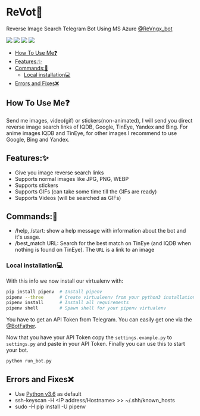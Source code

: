 # ReVot🤖 
Reverse Image Search Telegram Bot Using MS Azure
[@ReVngx_bot](https://t.me/ReVngx_bot)

![](https://badgen.net/badge/icon/azure?icon=azure&label)
![](https://img.shields.io/badge/OS-Linux-informational?style=flat&logo=linux&logoColor=white&color=2bbc8a)
![](https://badgen.net/badge/icon/terminal?icon=terminal&label)
![](https://badgen.net/badge/icon/telegram?icon=telegram&label)

<!-- toc -->

- [How To Use Me❓](#how-to-use-me)
- [Features:✨](#features)
- [Commands:🧩](#commands)
  * [Local installation💻](#local-installation)
- [Errors and Fixes❌](#errors-and-fixes)

<!-- tocstop -->

## How To Use Me❓
Send me images, video(gif) or stickers(non-animated), I will send you direct reverse image search links of IQDB, Google, TinEye, Yandex and
Bing. For anime images IQDB and TinEye, for other images I recommend to use Google, Bing and Yandex.

## Features:✨
- Give you image reverse search links
- Supports normal images like JPG, PNG, WEBP
- Supports stickers
- Supports GIFs (can take some time till the GIFs are ready)
- Supports Videos (will be searched as GIFs)

## Commands:🧩
- /help, /start: show a help message with information about the bot and it's usage.
- /best_match URL: Search for the best match on TinEye (and IQDB when nothing is found on TinEye). The `URL` is a link
    to an image

### Local installation💻
With this info we now install our virtualenv with:
```bash
pip install pipenv  # Install pipenv
pipenv --three      # Create virtualeenv from your python3 installation
pipenv install      # Install all requirements
pipenv shell        # Spawn shell for your pipenv virtualenv
```

You have to get an API Token from Telegram. You can easily get one via the [@BotFather](https://t.me/BotFather).

Now that you have your API Token copy the `settings.example.py` to `settings.py` and paste in your API Token.
Finally you can use this to start your bot.
```bash
python run_bot.py
```
## Errors and Fixes❌
- Use [Python v3.6](https://www.python.org/downloads/release/python-360/) as default
- ssh-keyscan -H <IP address/Hostname> >> ~/.shh/known_hosts
- sudo -H pip install -U pipenv
